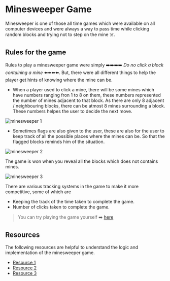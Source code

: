 # Minesweeper Game 

Minesweeper is one of those all time games which were available on all computer devices and were always a way to pass time while clicking random blocks and trying not to step on the mine ☠️.

## Rules for the game

Rules to play a minesweeper game were simply ➡️➡️➡️➡️ *Do no click a block containing a mine* ⬅️⬅️⬅️⬅️. But, there were all different things to help the player get hints of knowing where the mine can be.

* When a player used to click a mine, there will be some mines which have numbers ranging fron 1 to 8 on them, these numbers represented the number of mines adjacent to that block. As there are only 8 adjacent / neighbouring blocks, there can be atmost 8 mines surrounding a block. These numbers helpes the user to decide the next move.


![minesweeper 1](https://user-images.githubusercontent.com/74143496/139576118-eabfd2b2-f0ab-4470-9597-58b3036e87d3.jpg)

* Sometimes flags are also given to the user, these are also for the user to keep track of all the possible places where the mines can be. So that the flagged blocks reminds him of the situation.


![minesweeper 2](https://user-images.githubusercontent.com/74143496/139576197-44ed42da-3cb1-47f0-8a54-dc6206ca1268.jpg)

The game is won when you reveal all the blocks which does not contains mines.

![minesweeper 3](https://user-images.githubusercontent.com/74143496/139576380-2cb82664-4f95-491b-ba14-9dacfa63df10.png)


There are various tracking systems in the game to make it more competitive, some of which are
* Keeping the track of the time taken to complete the game.
* Number of clicks taken to complete the game.

> You can try playing the game yourself ➡️ [here](https://minesweeper.online)

## Resources
The following resources are helpful to understand the logic and implementation of the minesweeper game.
* [Resource 1](https://ankitkeshavdbg.github.io/MineSweeper/)
* [Resource 2](https://itp.uni-frankfurt.de/~mwagner/teaching/C_WS17/projects/Minesweeper.pdf)
* [Resource 3](https://caml.inria.fr/pub/docs/oreilly-book/html/book-ora059.html)
